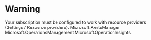 # Warning

Your subscription must be configured to work with resource providers (Settings / Resource providers):
Microsoft.AlertsManager
Microsoft.OperationsManagement
Microsoft.OperationInsights




